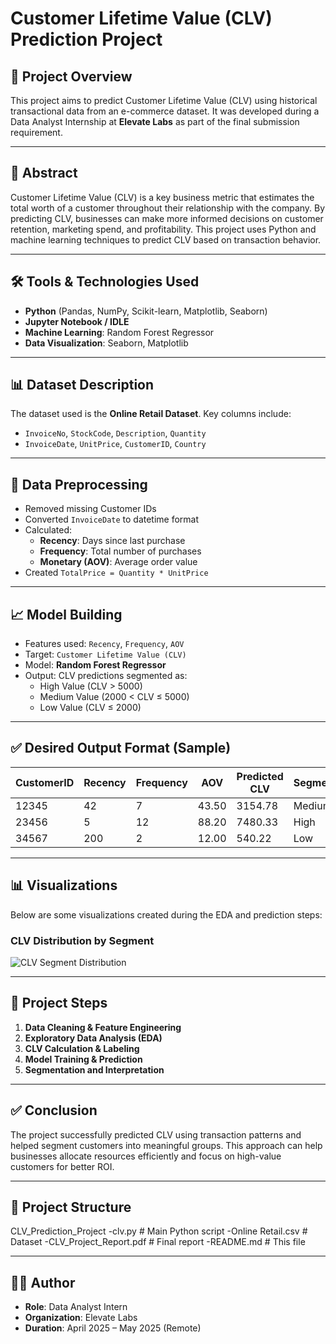 # Customer Lifetime Value (CLV) Prediction Project

## 📌 Project Overview
This project aims to predict Customer Lifetime Value (CLV) using historical transactional data from an e-commerce dataset. It was developed during a Data Analyst Internship at **Elevate Labs** as part of the final submission requirement.

---

## 📄 Abstract
Customer Lifetime Value (CLV) is a key business metric that estimates the total worth of a customer throughout their relationship with the company. By predicting CLV, businesses can make more informed decisions on customer retention, marketing spend, and profitability. This project uses Python and machine learning techniques to predict CLV based on transaction behavior.

---

## 🛠 Tools & Technologies Used
- **Python** (Pandas, NumPy, Scikit-learn, Matplotlib, Seaborn)
- **Jupyter Notebook / IDLE**
- **Machine Learning**: Random Forest Regressor
- **Data Visualization**: Seaborn, Matplotlib

---

## 📊 Dataset Description
The dataset used is the **Online Retail Dataset**. Key columns include:
- `InvoiceNo`, `StockCode`, `Description`, `Quantity`
- `InvoiceDate`, `UnitPrice`, `CustomerID`, `Country`

---

## 🔄 Data Preprocessing
- Removed missing Customer IDs
- Converted `InvoiceDate` to datetime format
- Calculated:
  - **Recency**: Days since last purchase
  - **Frequency**: Total number of purchases
  - **Monetary (AOV)**: Average order value
- Created `TotalPrice = Quantity * UnitPrice`

---

## 📈 Model Building
- Features used: `Recency`, `Frequency`, `AOV`
- Target: `Customer Lifetime Value (CLV)`
- Model: **Random Forest Regressor**
- Output: CLV predictions segmented as:
  - High Value (CLV > 5000)
  - Medium Value (2000 < CLV ≤ 5000)
  - Low Value (CLV ≤ 2000)
    
---

## ✅ Desired Output Format (Sample)

| CustomerID | Recency | Frequency | AOV   | Predicted CLV | Segment     |
|------------|---------|-----------|-------|---------------|-------------|
| 12345      | 42      | 7         | 43.50 | 3154.78       | Medium      |
| 23456      | 5       | 12        | 88.20 | 7480.33       | High        |
| 34567      | 200     | 2         | 12.00 | 540.22        | Low         |

---

## 📊 Visualizations

Below are some visualizations created during the EDA and prediction steps:

### CLV Distribution by Segment
![CLV Segment Distribution]()

---

## 📌 Project Steps
1. **Data Cleaning & Feature Engineering**
2. **Exploratory Data Analysis (EDA)**
3. **CLV Calculation & Labeling**
4. **Model Training & Prediction**
5. **Segmentation and Interpretation**

---

## ✅ Conclusion
The project successfully predicted CLV using transaction patterns and helped segment customers into meaningful groups. This approach can help businesses allocate resources efficiently and focus on high-value customers for better ROI.

---

## 📁 Project Structure
CLV_Prediction_Project
-clv.py # Main Python script
-Online Retail.csv # Dataset
-CLV_Project_Report.pdf # Final report
-README.md # This file

---

## 🧑‍💻 Author
- **Role**: Data Analyst Intern  
- **Organization**: Elevate Labs  
- **Duration**: April 2025 – May 2025 (Remote)

